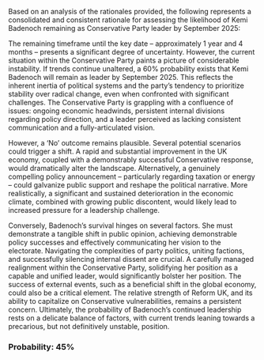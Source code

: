Based on an analysis of the rationales provided, the following represents a consolidated and consistent rationale for assessing the likelihood of Kemi Badenoch remaining as Conservative Party leader by September 2025:

The remaining timeframe until the key date – approximately 1 year and 4 months – presents a significant degree of uncertainty. However, the current situation within the Conservative Party paints a picture of considerable instability. If trends continue unaltered, a 60% probability exists that Kemi Badenoch will remain as leader by September 2025. This reflects the inherent inertia of political systems and the party’s tendency to prioritize stability over radical change, even when confronted with significant challenges. The Conservative Party is grappling with a confluence of issues: ongoing economic headwinds, persistent internal divisions regarding policy direction, and a leader perceived as lacking consistent communication and a fully-articulated vision.

However, a ‘No’ outcome remains plausible. Several potential scenarios could trigger a shift. A rapid and substantial improvement in the UK economy, coupled with a demonstrably successful Conservative response, would dramatically alter the landscape. Alternatively, a genuinely compelling policy announcement – particularly regarding taxation or energy – could galvanize public support and reshape the political narrative. More realistically, a significant and sustained deterioration in the economic climate, combined with growing public discontent, would likely lead to increased pressure for a leadership challenge. 

Conversely, Badenoch’s survival hinges on several factors. She must demonstrate a tangible shift in public opinion, achieving demonstrable policy successes and effectively communicating her vision to the electorate. Navigating the complexities of party politics, uniting factions, and successfully silencing internal dissent are crucial. A carefully managed realignment within the Conservative Party, solidifying her position as a capable and unified leader, would significantly bolster her position. The success of external events, such as a beneficial shift in the global economy, could also be a critical element. The relative strength of Reform UK, and its ability to capitalize on Conservative vulnerabilities, remains a persistent concern. Ultimately, the probability of Badenoch’s continued leadership rests on a delicate balance of factors, with current trends leaning towards a precarious, but not definitively unstable, position.

### Probability: 45%